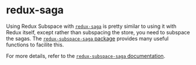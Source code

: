 # redux-saga

Using Redux Subspace with [`redux-saga`](https://redux-saga.js.org/) is pretty similar to using it with Redux itself, except rather than subspacing the store, you need to subspace the sagas. The [`redux-subspace-saga` package](/packages/redux-subspace-saga/README.md) provides many useful functions to facilite this.

For more details, refer to the [`redux-subspace-saga` documentation](/packages/redux-subspace-saga/docs/README.md).
